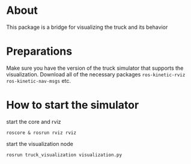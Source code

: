 # About 
This package is a bridge for visualizing the truck and its behavior

# Preparations
Make sure you have the version of the truck simulator that supports the visualization.
Download all of the necessary packages
`ros-kinetic-rviz`
`ros-kinetic-nav-msgs`
etc.

# How to start the simulator
start the core and rviz

`roscore & rosrun rviz rviz`

start the visualization node

`rosrun truck_visualization visualization.py`